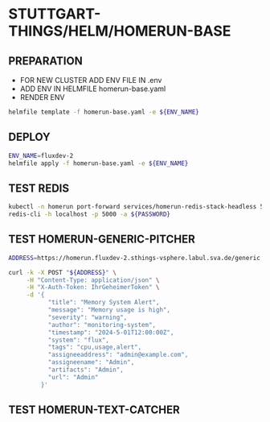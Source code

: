 # STUTTGART-THINGS/HELM/HOMERUN-BASE

## PREPARATION

* FOR NEW CLUSTER ADD ENV FILE IN .env
* ADD ENV IN HELMFILE homerun-base.yaml
* RENDER ENV

```bash
helmfile template -f homerun-base.yaml -e ${ENV_NAME}
```

## DEPLOY

```bash
ENV_NAME=fluxdev-2
helmfile apply -f homerun-base.yaml -e ${ENV_NAME}
```

## TEST REDIS

```bash
kubectl -n homerun port-forward services/homerun-redis-stack-headless 5000:6379
redis-cli -h localhost -p 5000 -a ${PASSWORD}
```

## TEST HOMERUN-GENERIC-PITCHER

```bash
ADDRESS=https://homerun.fluxdev-2.sthings-vsphere.labul.sva.de/generic #https://cluster-test1.labul.sva.de/generic

curl -k -X POST "${ADDRESS}" \
     -H "Content-Type: application/json" \
     -H "X-Auth-Token: IhrGeheimerToken" \
     -d '{
           "title": "Memory System Alert",
           "message": "Memory usage is high",
           "severity": "warning",
           "author": "monitoring-system",
           "timestamp": "2024-5-01T12:00:00Z",
           "system": "flux",
           "tags": "cpu,usage,alert",
           "assigneeaddress": "admin@example.com",
           "assigneename": "Admin",
           "artifacts": "Admin",
           "url": "Admin"
         }'
```

## TEST HOMERUN-TEXT-CATCHER
